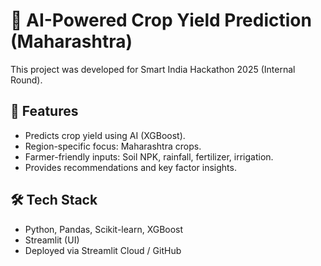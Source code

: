 # 🌾 AI-Powered Crop Yield Prediction (Maharashtra)

This project was developed for Smart India Hackathon 2025 (Internal Round).

## 🚀 Features
- Predicts crop yield using AI (XGBoost).
- Region-specific focus: Maharashtra crops.
- Farmer-friendly inputs: Soil NPK, rainfall, fertilizer, irrigation.
- Provides recommendations and key factor insights.

## 🛠️ Tech Stack
- Python, Pandas, Scikit-learn, XGBoost
- Streamlit (UI)
- Deployed via Streamlit Cloud / GitHub

